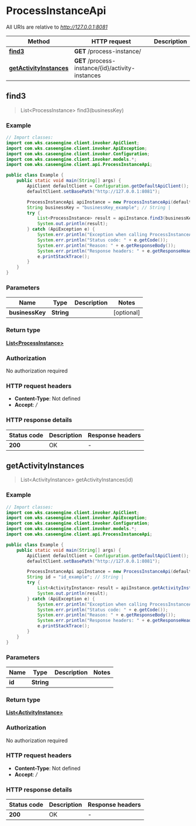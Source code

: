 # ProcessInstanceApi

All URIs are relative to *http://127.0.0.1:8081*

| Method | HTTP request | Description |
|------------- | ------------- | -------------|
| [**find3**](ProcessInstanceApi.md#find3) | **GET** /process-instance/ |  |
| [**getActivityInstances**](ProcessInstanceApi.md#getActivityInstances) | **GET** /process-instance/{id}/activity-instances |  |



## find3

> List&lt;ProcessInstance&gt; find3(businessKey)



### Example

```java
// Import classes:
import com.wks.caseengine.client.invoker.ApiClient;
import com.wks.caseengine.client.invoker.ApiException;
import com.wks.caseengine.client.invoker.Configuration;
import com.wks.caseengine.client.invoker.models.*;
import com.wks.caseengine.client.api.ProcessInstanceApi;

public class Example {
    public static void main(String[] args) {
        ApiClient defaultClient = Configuration.getDefaultApiClient();
        defaultClient.setBasePath("http://127.0.0.1:8081");

        ProcessInstanceApi apiInstance = new ProcessInstanceApi(defaultClient);
        String businessKey = "businessKey_example"; // String | 
        try {
            List<ProcessInstance> result = apiInstance.find3(businessKey);
            System.out.println(result);
        } catch (ApiException e) {
            System.err.println("Exception when calling ProcessInstanceApi#find3");
            System.err.println("Status code: " + e.getCode());
            System.err.println("Reason: " + e.getResponseBody());
            System.err.println("Response headers: " + e.getResponseHeaders());
            e.printStackTrace();
        }
    }
}
```

### Parameters


| Name | Type | Description  | Notes |
|------------- | ------------- | ------------- | -------------|
| **businessKey** | **String**|  | [optional] |

### Return type

[**List&lt;ProcessInstance&gt;**](ProcessInstance.md)

### Authorization

No authorization required

### HTTP request headers

- **Content-Type**: Not defined
- **Accept**: */*


### HTTP response details
| Status code | Description | Response headers |
|-------------|-------------|------------------|
| **200** | OK |  -  |


## getActivityInstances

> List&lt;ActivityInstance&gt; getActivityInstances(id)



### Example

```java
// Import classes:
import com.wks.caseengine.client.invoker.ApiClient;
import com.wks.caseengine.client.invoker.ApiException;
import com.wks.caseengine.client.invoker.Configuration;
import com.wks.caseengine.client.invoker.models.*;
import com.wks.caseengine.client.api.ProcessInstanceApi;

public class Example {
    public static void main(String[] args) {
        ApiClient defaultClient = Configuration.getDefaultApiClient();
        defaultClient.setBasePath("http://127.0.0.1:8081");

        ProcessInstanceApi apiInstance = new ProcessInstanceApi(defaultClient);
        String id = "id_example"; // String | 
        try {
            List<ActivityInstance> result = apiInstance.getActivityInstances(id);
            System.out.println(result);
        } catch (ApiException e) {
            System.err.println("Exception when calling ProcessInstanceApi#getActivityInstances");
            System.err.println("Status code: " + e.getCode());
            System.err.println("Reason: " + e.getResponseBody());
            System.err.println("Response headers: " + e.getResponseHeaders());
            e.printStackTrace();
        }
    }
}
```

### Parameters


| Name | Type | Description  | Notes |
|------------- | ------------- | ------------- | -------------|
| **id** | **String**|  | |

### Return type

[**List&lt;ActivityInstance&gt;**](ActivityInstance.md)

### Authorization

No authorization required

### HTTP request headers

- **Content-Type**: Not defined
- **Accept**: */*


### HTTP response details
| Status code | Description | Response headers |
|-------------|-------------|------------------|
| **200** | OK |  -  |


